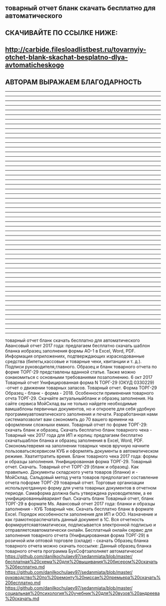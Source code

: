 товарный отчет бланк скачать бесплатно для автоматического
--------------------------------------------------
СКАЧИВАЙТЕ ПО ССЫЛКЕ НИЖЕ:
--------------------------------------------------
http://carbide.filesloadlistbest.ru/tovarnyiy-otchet-blank-skachat-besplatno-dlya-avtomaticheskogo
--------------------------------------------------
АВТОРАМ ВЫРАЖАЕМ БЛАГОДАРНОСТЬ
--------------------------------------------------
--------------------------------------------------
--------------------------------------------------
--------------------------------------------------
--------------------------------------------------
--------------------------------------------------
--------------------------------------------------
--------------------------------------------------
--------------------------------------------------
--------------------------------------------------
--------------------------------------------------
--------------------------------------------------
--------------------------------------------------
--------------------------------------------------
--------------------------------------------------
--------------------------------------------------
--------------------------------------------------
--------------------------------------------------
--------------------------------------------------
--------------------------------------------------
--------------------------------------------------
--------------------------------------------------
--------------------------------------------------
--------------------------------------------------
--------------------------------------------------
--------------------------------------------------
--------------------------------------------------
--------------------------------------------------
--------------------------------------------------
--------------------------------------------------
--------------------------------------------------
--------------------------------------------------
--------------------------------------------------
--------------------------------------------------
--------------------------------------------------
--------------------------------------------------
--------------------------------------------------
--------------------------------------------------
--------------------------------------------------
--------------------------------------------------
--------------------------------------------------
--------------------------------------------------
--------------------------------------------------
--------------------------------------------------
--------------------------------------------------
--------------------------------------------------
--------------------------------------------------
--------------------------------------------------
--------------------------------------------------
--------------------------------------------------
--------------------------------------------------
--------------------------------------------------
--------------------------------------------------
--------------------------------------------------
товарный отчет бланк скачать бесплатно для автоматического Авансовый отчет 2017 года: предлагаем бесплатно скачать шаблон бланка иобразец заполнения формы АО-1 в Excel, Word, PDF.  Информация оприложениях, подтверждающих израсходованные средства (билеты,кассовые и товарные чеки, квитанции и т. д.). Подписи руководителя,главного. Образец и бланк товарного отчета по форме ТОРГ-29 представлены вданной статье. Также можно ознакомиться с основными требованиями позаполнению. 6 окт 2017  Товарный отчет Унифицированная форма N ТОРГ-29 (ОКУД 0330229) -отчет о движении товарных запасов. Товарный отчет. Форма ТОРГ-29  Образец - бланк - форма - 2018. Особенности применения товарного отчта ТОРГ-29. Скачайте актуальныйбланк и образец заполнения. На сайте сервиса МойСклад вы не только найдете необходимые вамшаблоны первичных документов, но и откроете для себя удобную программуавтоматического заполнения и печати. Разработанная нами системапозволит вам сэкономить до 70  вашего времени на оформлении сложныхи емких. Товарный отчет по форме ТОРГ-29: скачать бланк и образец. Скачать бесплатно бланк товарного чека -
Товарный чек 2017 года для ИП и юрлиц: предлагаем бесплатно скачатьшаблон бланка и образец заполнения в Excel, Word, PDF.  Сэкономьтевремя на заполнении товарных чеков вручную  начните пользоватьсясервисом КУБ и оформлять документы в автоматическом режиме. Хватиттратить время. Бланк товарного чека 2017 года: формы и образцы заполнения. Унифицированная форма ТОРГ-29. Товарный отчет. Скачать. Товарный отчт ТОРГ-29 (бланк и образец). Как правильно. Документы складского учета товаров (бланки) и  - МойСклад. Сальдовый метод учета товаров предполагает составление отчета поформе ТОРГ-29  товарный отчет. Торговые организации используютданную форму для учета товарных документов в отчетном периоде. Самаформа должна быть утверждена руководителем, а ее унифицированныйвариант был. Скачать бланк Товарный отчет, бланк ТОРГ-29 в формате Ms. Авансовый отчет 2017 года: бланки и образцы заполнения  - КУБ
Товарный чек. Скачать бесплатно бланк в формате Excel. Порядок иособенности заполнения для ИП и ООО. Назначение и как грамотнораспечатать данный документ в 1С.  Вся отчетность формируетсяавтоматически, подписывается электронной подписью и отправляетсяавтоматически онлайн. Бесплатный онлайн сервис для заполнения товарного отчета (Унифицированная форма ТОРГ-29) в розичной или оптовой торговле (складе) - скачать  Образец бланка товарного отчета можно скачать поссылке:  Данный образец бланка товарного отчета программа БухСофтзаполняет автоматически!
https://github.com/danilkochulaev97/sedanmiata/blob/master/бесплатная%20схема%20для%20вышивания%20бисером%20скачать%20бесплатно.md
https://github.com/danilkochulaev97/sedanmiata/blob/master/руководство%20по%20ремонту%20ниссан%20премьера%20скачать%20бесплатно.md
https://github.com/danilkochulaev97/sedanmiata/blob/master/социальная%20психология%20учебник%20для%20вузов%20андреева%20скачать.md